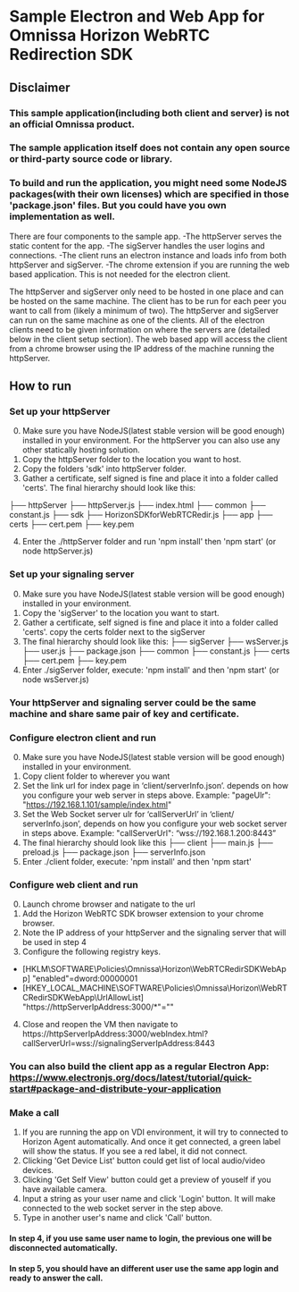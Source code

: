 # Sample Electron and Web App for Omnissa Horizon WebRTC Redirection SDK

## Disclaimer
### This sample application(including both client and server) is not an official Omnissa product.
### The sample application itself does not contain any open source or third-party source code or library.
### To build and run the application, you might need some NodeJS packages(with their own licenses) which are specified in those 'package.json' files. But you could have you own implementation as well.

There are four components to the sample app.
-The httpServer serves the static content for the app.
-The sigServer handles the user logins and connections.
-The client runs an electron instance and loads info from both httpServer and sigServer.
-The chrome extension if you are running the web based application. This is not needed for the electron client.

The httpServer and sigServer only need to be hosted in one place and can be hosted on the same machine.
The client has to be run for each peer you want to call from (likely a minimum of two).
The httpServer and sigServer can run on the same machine as one of the clients.
All of the electron clients need to be given information on where the servers are (detailed below in the client setup section).
The web based app will access the client from a chrome browser using the IP address of the machine running the httpServer.

## How to run

### Set up your httpServer
0. Make sure you have NodeJS(latest stable version will be good enough) installed in your environment. For the httpServer you can also use any other statically hosting solution.
1. Copy the httpServer folder to the location you want to host.
2. Copy the folders 'sdk' into httpServer folder.
3. Gather a certificate, self signed is fine and place it into a folder called 'certs'. The final hierarchy should look like this:

├── httpServer
   ├── httpServer.js
   ├── index.html
   ├── common
      ├── constant.js
   ├── sdk
      ├── HorizonSDKforWebRTCRedir.js
   ├── app
├── certs
   ├── cert.pem
   ├── key.pem

4. Enter the ./httpServer folder and run 'npm install' then 'npm start' (or node httpServer.js)

### Set up your signaling server
0. Make sure you have NodeJS(latest stable version will be good enough) installed in your environment.
1. Copy the 'sigServer' to the location you want to start.
2. Gather a certificate, self signed is fine and place it into a folder called 'certs'. copy the certs folder next to the sigServer
3. The final hierarchy should look like this:
├── sigServer
   ├── wsServer.js
   ├── user.js
   ├── package.json
   ├── common
      ├── constant.js
├── certs
   ├── cert.pem
   ├── key.pem
4. Enter ./sigServer folder, execute: 'npm install' and then 'npm start' (or node wsServer.js)


### Your httpServer and signaling server could be the same machine and share same pair of key and certificate.

### Configure electron client and run
0. Make sure you have NodeJS(latest stable version will be good enough) installed in your environment.
1. Copy client folder to wherever you want
2. Set the link url for index page in ‘client/serverInfo.json’. depends on how you configure your web server in steps above. Example: "pageUlr": "https://192.168.1.101/sample/index.html"
3. Set the Web Socket server ulr for ‘callServerUrl’ in ‘client/ serverInfo.json’, depends on how you configure your web socket server in steps above. Example: "callServerUrl": “wss://192.168.1.200:8443”
4. The final hierarchy should look like this
├── client
   ├── main.js
   ├── preload.js
   ├── package.json
   ├── serverInfo.json
5. Enter ./client folder, execute: 'npm install' and then 'npm start'

### Configure web client and run
0. Launch chrome browser and natigate to the url 
1. Add the Horizon WebRTC SDK browser extension to your chrome browser.
2. Note the IP address of your httpServer and the signaling server that will be used in step 4
3. Configure the following registry keys.
- [HKLM\SOFTWARE\Policies\Omnissa\Horizon\WebRTCRedirSDKWebApp] "enabled"=dword:00000001
- [HKEY_LOCAL_MACHINE\SOFTWARE\Policies\Omnissa\Horizon\WebRTCRedirSDKWebApp\UrlAllowList] "https://httpServerIpAddress:3000/*"=""
4. Close and reopen the VM then navigate to https://httpServerIpAddress:3000/webIndex.html?callServerUrl=wss://signalingServerIpAddress:8443


### You can also build the client app as a regular Electron App: https://www.electronjs.org/docs/latest/tutorial/quick-start#package-and-distribute-your-application


### Make a call
1. If you are running the app on VDI environment, it will try to connected to Horizon Agent automatically. And once it get connected, a green label will show the status. If you see a red label, it did not connect.
2. Clicking 'Get Device List' button could get list of local audio/video devices.
3. Clicking 'Get Self View' button could get a preview of youself if you have available camera.
4. Input a string as your user name and click 'Login' button. It will make connected to the web socket server in the step above.
5. Type in another user's name and click 'Call' button.

#### In step 4, if you use same user name to login, the previous one will be disconnected automatically.
#### In step 5, you should have an different user use the same app login and ready to answer the call.
